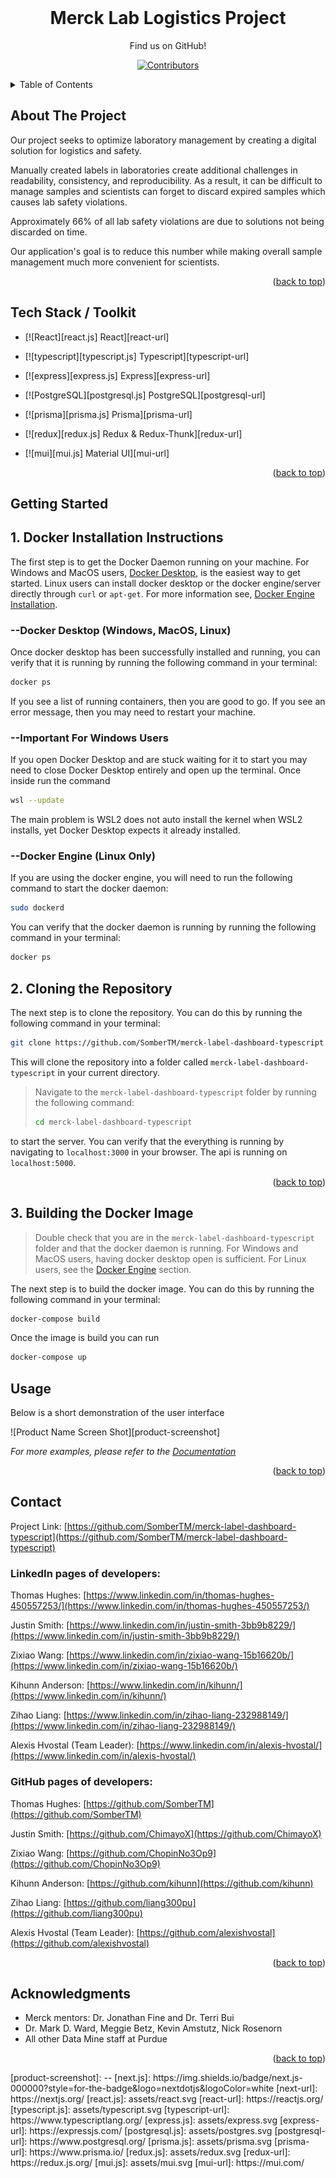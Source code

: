 <!-- Here starts the template>

<!-- PROJECT SHIELDS -->
<!--
*** I'm using markdown "reference style" links for readability.
*** Reference links are enclosed in brackets [ ] instead of parentheses ( ).
*** See the bottom of this document for the declaration of the reference variables
*** for contributors-url, forks-url, etc. This is an optional, concise syntax you may use.
*** https://www.markdownguide.org/basic-syntax/#reference-style-links
-->

<!-- PROJECT LOGO -->
<br />
<div align="center">
<h1 align="center" id="readme-top">Merck Lab Logistics Project</h1>

Find us on GitHub!

[![Contributors][contributors-shield]][contributors-url]

</div>

<!-- TABLE OF CONTENTS -->
<details>
  <summary>Table of Contents</summary>
  <ol>
    <li>
      <a href="#about-the-project">About The Project</a>
        <li><a href="#tools">Tech Stack / Toolkit</a></li>
    </li>
    <li><a href="#getting-started">Getting Started</li>
    <ul><a href="#docker">Docker Installation</a></ul>
    <ul><a href="#installation">Cloning the Repository</a></ul>
    <ul><a href="#imagebuild">Building the Docker Image</a></ul>
    <li><a href="#usage">Usage</a></li>
    <li><a href="#contact">Contact</a></li>
    <li><a href="#acknowledgments">Acknowledgments</a></li>
  </ol>
</details>

<h2 id="about-the-project"> About The Project</h2>

Our project seeks to optimize laboratory management by creating a digital solution for logistics and safety.

Manually created labels in laboratories create additional challenges in readability, consistency, and reproducibility.  As a result, it can be difficult to manage samples and scientists can forget to discard expired samples which causes lab safety violations.

Approximately 66% of all lab safety violations are due to solutions not being discarded on time.

Our application's goal is to reduce this number while making overall sample management much more convenient for scientists.

<p align="right">(<a href="#readme-top">back to top</a>)</p>

<h2 id="tools">Tech Stack / Toolkit</h2>

-   [![React][react.js] React][react-url]

-   [![typescript][typescript.js] Typescript][typescript-url]

-   [![express][express.js] Express][express-url]

-   [![PostgreSQL][postgresql.js] PostgreSQL][postgresql-url]

-   [![prisma][prisma.js] Prisma][prisma-url]

-   [![redux][redux.js] Redux & Redux-Thunk][redux-url]

-   [![mui][mui.js] Material UI][mui-url]

<p align="right">(<a href="#readme-top">back to top</a>)</p>

<!-- GETTING STARTED -->

## Getting Started

<h2 id="docker">1. Docker Installation Instructions</h2>

The first step is to get the Docker Daemon running on your machine. For Windows and MacOS users, [Docker Desktop](https://www.docker.com/products/docker-desktop/), is the easiest way to get started. Linux users can install docker desktop or the docker engine/server directly through `curl` or `apt-get`. For more information see, [Docker Engine Installation](https://docs.docker.com/engine/install/).

### --Docker Desktop (Windows, MacOS, Linux)

Once docker desktop has been successfully installed and running, you can verify that it is running by running the following command in your terminal:

```bash
docker ps
```

If you see a list of running containers, then you are good to go. If you see an error message, then you may need to restart your machine.

### --Important For Windows Users

If you open Docker Desktop and are stuck waiting for it to start you may need to close Docker Desktop entirely and open up the terminal. Once inside run the command

```bash
wsl --update
```

The main problem is WSL2 does not auto install the kernel when WSL2 installs, yet Docker Desktop expects it already installed.

### --Docker Engine (Linux Only)

If you are using the docker engine, you will need to run the following command to start the docker daemon:

```bash
sudo dockerd
```

You can verify that the docker daemon is running by running the following command in your terminal:

```bash
docker ps
```

<h2 id="installation">2. Cloning the Repository</h2>

The next step is to clone the repository. You can do this by running the following command in your terminal:

```bash
git clone https://github.com/SomberTM/merck-label-dashboard-typescript.git
```

This will clone the repository into a folder called `merck-label-dashboard-typescript` in your current directory.

> Navigate to the `merck-label-dashboard-typescript` folder by running the following command:
>
> ```bash
> cd merck-label-dashboard-typescript
> ```

to start the server. You can verify that the everything is running by navigating to `localhost:3000` in your browser. The api is running on `localhost:5000`.

<p align="right">(<a href="#readme-top">back to top</a>)</p>

<h2 id="imagebuild">3. Building the Docker Image</h2>

> Double check that you are in the `merck-label-dashboard-typescript` folder and that the docker daemon is running. For Windows and MacOS users, having docker desktop open is sufficient. For Linux users, see the [Docker Engine](#docker-engine-linux-only) section.

The next step is to build the docker image. You can do this by running the following command in your terminal:

```bash
docker-compose build
```

Once the image is build you can run

```bash
docker-compose up
```

<!-- USAGE EXAMPLES -->

## Usage

Below is a short demonstration of the user interface

![Product Name Screen Shot][product-screenshot]

<!-- Here's a blank template to get started: To avoid retyping too much info. Do a search and replace with your text editor for the following: `github_username`, `repo_name`, `twitter_handle`, `linkedin_username`, `email_client`, `email`, `project_title`, `project_description` -->

_For more examples, please refer to the [Documentation](https://example.com)_

<p align="right">(<a href="#readme-top">back to top</a>)</p>

<!-- CONTACT -->

## Contact

Project Link: [https://github.com/SomberTM/merck-label-dashboard-typescript](https://github.com/SomberTM/merck-label-dashboard-typescript)

<h3>LinkedIn pages of developers:</h3>

Thomas Hughes: [https://www.linkedin.com/in/thomas-hughes-450557253/](https://www.linkedin.com/in/thomas-hughes-450557253/)

Justin Smith: [https://www.linkedin.com/in/justin-smith-3bb9b8229/](https://www.linkedin.com/in/justin-smith-3bb9b8229/)

Zixiao Wang: [https://www.linkedin.com/in/zixiao-wang-15b16620b/](https://www.linkedin.com/in/zixiao-wang-15b16620b/)

Kihunn Anderson: [https://www.linkedin.com/in/kihunn/](https://www.linkedin.com/in/kihunn/)

Zihao Liang: [https://www.linkedin.com/in/zihao-liang-232988149/](https://www.linkedin.com/in/zihao-liang-232988149/)

Alexis Hvostal (Team Leader): [https://www.linkedin.com/in/alexis-hvostal/](https://www.linkedin.com/in/alexis-hvostal/)

<h3>GitHub pages of developers:</h3>

Thomas Hughes: [https://github.com/SomberTM](https://github.com/SomberTM)

Justin Smith: [https://github.com/ChimayoX](https://github.com/ChimayoX)

Zixiao Wang: [https://github.com/ChopinNo3Op9](https://github.com/ChopinNo3Op9)

Kihunn Anderson: [https://github.com/kihunn](https://github.com/kihunn)

Zihao Liang: [https://github.com/liang300pu](https://github.com/liang300pu)

Alexis Hvostal (Team Leader): [https://github.com/alexishvostal](https://github.com/alexishvostal)

<p align="right">(<a href="#readme-top">back to top</a>)</p>

<!-- ACKNOWLEDGMENTS -->

## Acknowledgments


* Merck mentors: Dr. Jonathan Fine and Dr. Terri Bui
* Dr. Mark D. Ward, Meggie Betz, Kevin Amstutz, Nick Rosenorn
* All other Data Mine staff at Purdue

<p align="right">(<a href="#readme-top">back to top</a>)</p>

<!-- MARKDOWN LINKS & IMAGES -->
<!-- https://www.markdownguide.org/basic-syntax/#reference-style-links -->

[contributors-shield]: https://img.shields.io/github/forks/SomberTM/merck-label-dashboard-typescript?style=social
[contributors-url]: https://github.com/SomberTM/merck-label-dashboard-typescript
[issues-shield]: https://img.shields.io/github/issues/github_username/repo_name.svg?style=for-the-badge
[issues-url]: https://github.com/github_username/repo_name/issues

<!-->

[product-screenshot]: --
[next.js]: https://img.shields.io/badge/next.js-000000?style=for-the-badge&logo=nextdotjs&logoColor=white
[next-url]: https://nextjs.org/
[react.js]: assets/react.svg
[react-url]: https://reactjs.org/
[typescript.js]: assets/typescript.svg
[typescript-url]: https://www.typescriptlang.org/
[express.js]: assets/express.svg
[express-url]: https://expressjs.com/
[postgresql.js]: assets/postgres.svg
[postgresql-url]: https://www.postgresql.org/
[prisma.js]: assets/prisma.svg
[prisma-url]: https://www.prisma.io/
[redux.js]: assets/redux.svg
[redux-url]: https://redux.js.org/
[mui.js]: assets/mui.svg
[mui-url]: https://mui.com/
